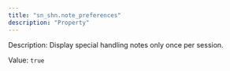 ```yaml
---
title: "sn_shn.note_preferences"
description: "Property"
---
```


Description: Display special handling notes only once per session.

Value: `true`